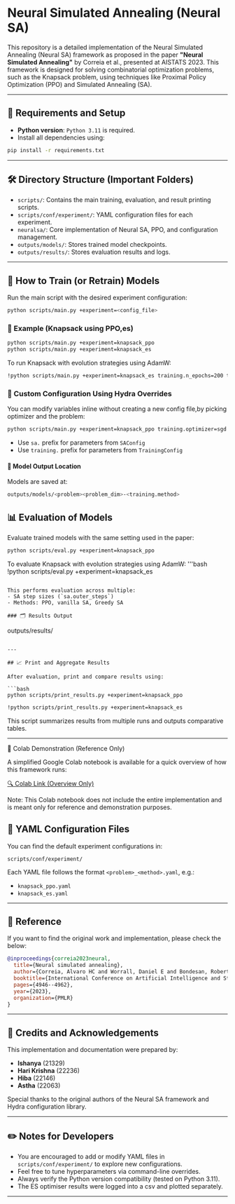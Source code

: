 # Neural Simulated Annealing (Neural SA)

This repository is a detailed implementation of the Neural Simulated Annealing (Neural SA) framework as proposed in the paper **"Neural Simulated Annealing"** by Correia et al., presented at AISTATS 2023. This framework is designed for solving combinatorial optimization problems, such as the Knapsack problem, using techniques like Proximal Policy Optimization (PPO) and Simulated Annealing (SA).

---

## 🧰 Requirements and Setup

- **Python version**: `Python 3.11` is required.
- Install all dependencies using:

```bash
pip install -r requirements.txt
```

---

## 🛠 Directory Structure (Important Folders)

- `scripts/`: Contains the main training, evaluation, and result printing scripts.
- `scripts/conf/experiment/`: YAML configuration files for each experiment.
- `neuralsa/`: Core implementation of Neural SA, PPO, and configuration management.
- `outputs/models/`: Stores trained model checkpoints.
- `outputs/results/`: Stores evaluation results and logs.

---

## 🧪 How to Train (or Retrain) Models

Run the main script with the desired experiment configuration:

```bash
python scripts/main.py +experiment=<config_file>
```

### 🔹 Example (Knapsack using PPO,es)

```bash
python scripts/main.py +experiment=knapsack_ppo
python scripts/main.py +experiment=knapsack_es
```

To run Knapsack with evolution strategies using AdamW:

```bash
!python scripts/main.py +experiment=knapsack_es training.n_epochs=200 training.batch_size=500 training.optimizer=adamw
```

### 🔸 Custom Configuration Using Hydra Overrides

You can modify variables inline without creating a new config file,by picking optimizer and the problem:

```bash
python scripts/main.py +experiment=knapsack_ppo training.optimizer=sgd training.n_epochs=200 training.batch_size=500

```

- Use `sa.` prefix for parameters from `SAConfig`
- Use `training.` prefix for parameters from `TrainingConfig`

#### 🔄 Model Output Location

Models are saved at:

```bash
outputs/models/<problem><problem_dim>-<training.method>
```


## 📊 Evaluation of Models

Evaluate trained models with the same setting used in the paper:

```bash
python scripts/eval.py +experiment=knapsack_ppo
```

To evaluate Knapsack with evolution strategies using AdamW:
'''bash
!python scripts/eval.py +experiment=knapsack_es
```

This performs evaluation across multiple:
- SA step sizes (`sa.outer_steps`)
- Methods: PPO, vanilla SA, Greedy SA

### 🗂 Results Output

```
outputs/results/<problem>
```

---

## 📈 Print and Aggregate Results

After evaluation, print and compare results using:

```bash
python scripts/print_results.py +experiment=knapsack_ppo
```

```bash
!python scripts/print_results.py +experiment=knapsack_es
```

This script summarizes results from multiple runs and outputs comparative tables.

---

🔗 Colab Demonstration (Reference Only)

A simplified Google Colab notebook is available for a quick overview of how this framework runs:

[🔍 Colab Link (Overview Only)](https://colab.research.google.com/drive/1vAUU-Knoa-4_4CSGv2wueuLIU5W1Q-Bt?usp=sharing)

Note: This Colab notebook does not include the entire implementation and is meant only for reference and demonstration purposes.

## 🧾 YAML Configuration Files

You can find the default experiment configurations in:

```
scripts/conf/experiment/
```

Each YAML file follows the format `<problem>_<method>.yaml`, e.g.:
- `knapsack_ppo.yaml`
- `knapsack_es.yaml`

---

## 🧠 Reference

If you want to find the original work and implementation, please check the below:

```bibtex
@inproceedings{correia2023neural,
  title={Neural simulated annealing},
  author={Correia, Alvaro HC and Worrall, Daniel E and Bondesan, Roberto},
  booktitle={International Conference on Artificial Intelligence and Statistics},
  pages={4946--4962},
  year={2023},
  organization={PMLR}
}
```

---

## 👥 Credits and Acknowledgements

This implementation and documentation were prepared by:

- **Ishanya** (21329)
- **Hari Krishna** (22236)
- **Hiba** (22146)
- **Astha** (22063)

Special thanks to the original authors of the Neural SA framework and Hydra configuration library.

---

## ✏️ Notes for Developers

- You are encouraged to add or modify YAML files in `scripts/conf/experiment/` to explore new configurations.
- Feel free to tune hyperparameters via command-line overrides.
- Always verify the Python version compatibility (tested on Python 3.11).
- The ES optimiser results were logged into a csv and plotted separately.

---

